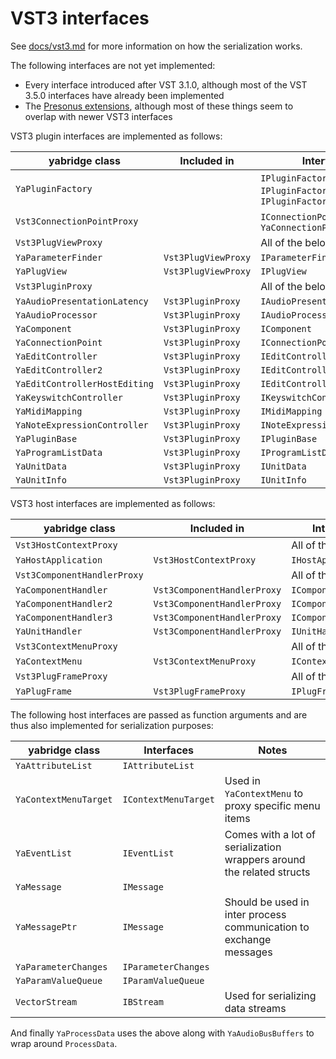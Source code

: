 # VST3 interfaces

See
[docs/vst3.md](https://github.com/robbert-vdh/yabridge/blob/master/docs/vst3.md)
for more information on how the serialization works.

The following interfaces are not yet implemented:

- Every interface introduced after VST 3.1.0, although most of the VST 3.5.0
  interfaces have already been implemented
- The [Presonus extensions](https://presonussoftware.com/en_US/developer),
  although most of these things seem to overlap with newer VST3 interfaces

VST3 plugin interfaces are implemented as follows:

| yabridge class                | Included in         | Interfaces                                             |
| ----------------------------- | ------------------- | ------------------------------------------------------ |
| `YaPluginFactory`             |                     | `IPluginFactory`, `IPluginFactory2`, `IPluginFactory3` |
| `Vst3ConnectionPointProxy`    |                     | `IConnectionPoint` through `YaConnectionPoint`         |
| `Vst3PlugViewProxy`           |                     | All of the below:                                      |
| `YaParameterFinder`           | `Vst3PlugViewProxy` | `IParameterFinder`                                     |
| `YaPlugView`                  | `Vst3PlugViewProxy` | `IPlugView`                                            |
| `Vst3PluginProxy`             |                     | All of the below:                                      |
| `YaAudioPresentationLatency`  | `Vst3PluginProxy`   | `IAudioPresentationLatency`                            |
| `YaAudioProcessor`            | `Vst3PluginProxy`   | `IAudioProcessor`                                      |
| `YaComponent`                 | `Vst3PluginProxy`   | `IComponent`                                           |
| `YaConnectionPoint`           | `Vst3PluginProxy`   | `IConnectionPoint`                                     |
| `YaEditController`            | `Vst3PluginProxy`   | `IEditController`                                      |
| `YaEditController2`           | `Vst3PluginProxy`   | `IEditController2`                                     |
| `YaEditControllerHostEditing` | `Vst3PluginProxy`   | `IEditControllerHostEditing`                           |
| `YaKeyswitchController`       | `Vst3PluginProxy`   | `IKeyswitchController`                                 |
| `YaMidiMapping`               | `Vst3PluginProxy`   | `IMidiMapping`                                         |
| `YaNoteExpressionController`  | `Vst3PluginProxy`   | `INoteExpressionController`                            |
| `YaPluginBase`                | `Vst3PluginProxy`   | `IPluginBase`                                          |
| `YaProgramListData`           | `Vst3PluginProxy`   | `IProgramListData`                                     |
| `YaUnitData`                  | `Vst3PluginProxy`   | `IUnitData`                                            |
| `YaUnitInfo`                  | `Vst3PluginProxy`   | `IUnitInfo`                                            |

VST3 host interfaces are implemented as follows:

| yabridge class              | Included in                 | Interfaces           |
| --------------------------- | --------------------------- | -------------------- |
| `Vst3HostContextProxy`      |                             | All of the below:    |
| `YaHostApplication`         | `Vst3HostContextProxy`      | `IHostApplication`   |
| `Vst3ComponentHandlerProxy` |                             | All of the below:    |
| `YaComponentHandler`        | `Vst3ComponentHandlerProxy` | `IComponentHandler`  |
| `YaComponentHandler2`       | `Vst3ComponentHandlerProxy` | `IComponentHandler2` |
| `YaComponentHandler3`       | `Vst3ComponentHandlerProxy` | `IComponentHandler3` |
| `YaUnitHandler`             | `Vst3ComponentHandlerProxy` | `IUnitHandler`       |
| `Vst3ContextMenuProxy`      |                             | All of the below:    |
| `YaContextMenu`             | `Vst3ContextMenuProxy`      | `IContextMenu`       |
| `Vst3PlugFrameProxy`        |                             | All of the below:    |
| `YaPlugFrame`               | `Vst3PlugFrameProxy`        | `IPlugFrame`         |

The following host interfaces are passed as function arguments and are thus also
implemented for serialization purposes:

| yabridge class        | Interfaces           | Notes                                                                 |
| --------------------- | -------------------- | --------------------------------------------------------------------- |
| `YaAttributeList`     | `IAttributeList`     |                                                                       |
| `YaContextMenuTarget` | `IContextMenuTarget` | Used in `YaContextMenu` to proxy specific menu items                  |
| `YaEventList`         | `IEventList`         | Comes with a lot of serialization wrappers around the related structs |
| `YaMessage`           | `IMessage`           |                                                                       |
| `YaMessagePtr`        | `IMessage`           | Should be used in inter process communication to exchange messages    |
| `YaParameterChanges`  | `IParameterChanges`  |                                                                       |
| `YaParamValueQueue`   | `IParamValueQueue`   |                                                                       |
| `VectorStream`        | `IBStream`           | Used for serializing data streams                                     |

And finally `YaProcessData` uses the above along with `YaAudioBusBuffers` to
wrap around `ProcessData`.
